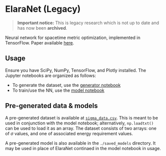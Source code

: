 # ElaraNet (Legacy)

> **Important notice:** This is legacy research which is not up to date and has now been **archived**.

Neural network for spacetime metric optimization, implemented in TensorFlow. Paper available [here](https://github.com/elaraproject/elara-publications/raw/main/dist/paper-1.pdf).

## Usage

Ensure you have SciPy, NumPy, TensorFlow, and Plotly installed. The Jupyter notebooks are organized as follows:

- To generate the dataset, use the [generator notebook](https://github.com/elaraproject/elara-net/blob/main/ElaraNet%20Generator.ipynb)
- To train/use the NN, use the [model notebook](https://github.com/elaraproject/elara-net/blob/main/ElaraNet%20Model.ipynb)

## Pre-generated data & models

A pre-generated dataset is available at [`sigma_data.csv`](./sigma_data.csv). This is meant to be used in conjunction with the model notebook; alternatively, `np.loadtxt()` can be used to load it as an array. The dataset consists of two arrays: one of $\sigma$ values, and one of associated energy requirement values.

A pre-generated model is also available in the `./saved_models` directory. It may be used in place of ElaraNet continaed in the model notebook in usage.

